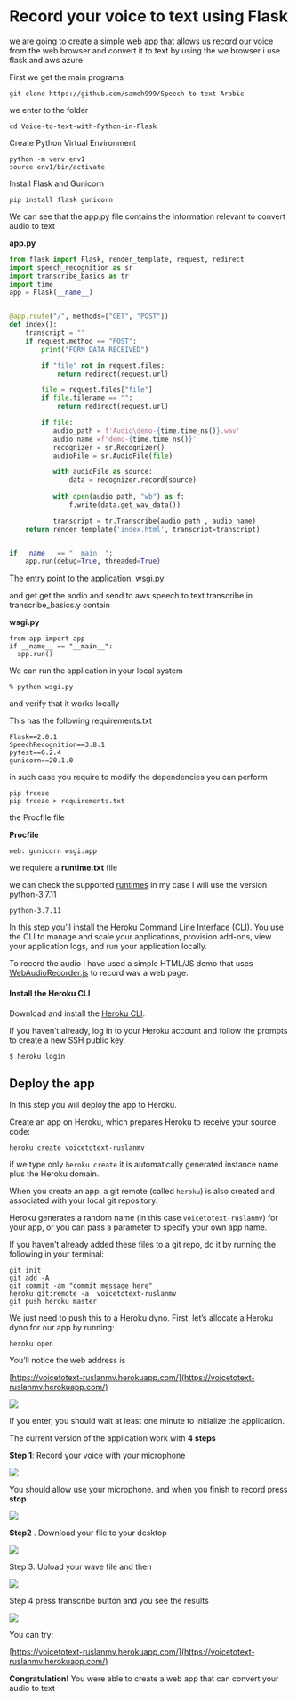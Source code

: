 # Record your voice to text using Flask 

 we are going to create a simple web app that allows us record our voice from the web browser and convert it to text by using the we browser
 i use flask and aws azure 
 

First we get the main programs

```
git clone https://github.com/sameh999/Speech-to-text-Arabic
```

we enter to the folder

```
cd Voice-to-text-with-Python-in-Flask
```

Create Python Virtual Environment

```
python -m venv env1
source env1/bin/activate
```

Install Flask and  Gunicorn

```
pip install flask gunicorn
```



We can see that the app.py file contains the information relevant to convert audio to text

**app.py**

```python
from flask import Flask, render_template, request, redirect
import speech_recognition as sr
import transcribe_basics as tr
import time
app = Flask(__name__)


@app.route("/", methods=["GET", "POST"])
def index():
    transcript = ""
    if request.method == "POST":
        print("FORM DATA RECEIVED")

        if "file" not in request.files:
            return redirect(request.url)

        file = request.files["file"]
        if file.filename == "":
            return redirect(request.url)

        if file:
           audio_path = f'Audio\demo-{time.time_ns()}.wav'
           audio_name =f'demo-{time.time_ns()}'
           recognizer = sr.Recognizer()
           audioFile = sr.AudioFile(file)

           with audioFile as source:
               data = recognizer.record(source)
            
           with open(audio_path, "wb") as f:
               f.write(data.get_wav_data())

           transcript = tr.Transcribe(audio_path , audio_name)
    return render_template('index.html', transcript=transcript)


if __name__ == "__main__":
    app.run(debug=True, threaded=True)

```

The entry point to the application, wsgi.py

and get get the aodio and send to aws speech to text transcribe 
in transcribe_basics.y contain 

**wsgi.py**

```
from app import app
if __name__ == "__main__":
  app.run()
```

We can  run the application in your local system

```
% python wsgi.py
```

and verify that it works locally

This has the following requirements.txt 



```
Flask==2.0.1
SpeechRecognition==3.8.1
pytest==6.2.4
gunicorn==20.1.0
```

in such case you require to modify the dependencies you can perform

```
pip freeze
pip freeze > requirements.txt
```

the Procfile file

**Procfile**

```
web: gunicorn wsgi:app
```

we requiere a  **runtime.txt** file

we can check the supported [runtimes](https://devcenter.heroku.com/articles/python-support#supported-runtimes) in my case I will use  the version python-3.7.11

```
python-3.7.11
```

In this step you’ll install the Heroku Command Line Interface (CLI). You use the CLI to manage and scale your applications, provision add-ons, view your application logs, and run your application locally.

To record the audio I have used a simple HTML/JS demo that uses [WebAudioRecorder.js](https://github.com/higuma/web-audio-recorder-js) to record wav  a web page.



#### Install the Heroku CLI

Download and install the [Heroku CLI](https://devcenter.heroku.com/articles/heroku-command-line).

If you haven’t already, log in to your Heroku account and follow the prompts to create a new SSH public key.

```
$ heroku login
```



## Deploy the app

In this step you will deploy the app to Heroku.

Create an app on Heroku, which prepares Heroku to receive your source code:

```term
heroku create voicetotext-ruslanmv
```

if we type only `heroku create` it is automatically generated instance name plus the Heroku domain.

When you create an app, a git remote (called `heroku`) is also created and associated with your local git repository.

Heroku generates a random name (in this case `voicetotext-ruslanmv`) for your app, or you can pass a parameter to specify your own app name.

If you haven’t already added these files to a git repo, do it by running the following in your terminal:

```
git init
git add -A
git commit -am "commit message here"
heroku git:remote -a  voicetotext-ruslanmv
git push heroku master
```

We just need to push this to a Heroku dyno. First, let’s allocate a Heroku dyno for our app by running:

```
heroku open
```

You’ll notice the web address is 

[https://voicetotext-ruslanmv.herokuapp.com/](https://voicetotext-ruslanmv.herokuapp.com/)

![](./assets/images/posts/README/page.jpg)

If you enter, you should wait at least one minute to initialize the application.



The current version of the application  work with **4 steps**



**Step 1**: Record your voice with your microphone



![](./assets/images/posts/README/1aa.jpg)



You should allow use your microphone. and when you finish to record press **stop**

![](./assets/images/posts/README/2aa.jpg)



**Step2** . Download your file to your desktop



![](./assets/images/posts/README/3aaa.jpg)

Step 3. Upload your wave file and then



![](./assets/images/posts/README/3aaav.jpg)

Step 4 press transcribe button and you see the results

![](./assets/images/posts/README/4aa.jpg)

You can try:

[https://voicetotext-ruslanmv.herokuapp.com/](https://voicetotext-ruslanmv.herokuapp.com/)



**Congratulation!** You were able to create a web app that can convert your audio to text


